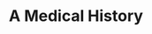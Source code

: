 ---
  title: A Medical History
  description: Hospitals, Matrons and Nurses
  latitude: -26.172887
  longitude: 28.075342
  cards:
    - poi-017-card-001.md
    - poi-017-card-002.md
    - poi-017-card-003.md
    - poi-017-card-004.md
    - poi-017-card-005.md
    - poi-017-card-006.md
    - poi-017-card-007.md
  themes:
    - Koch Street
    - Ethos
    - College Characters
    - Alumni
    - Grounds and Buildings
    - Traditions and Innovations
    - Socio-Political Context
---